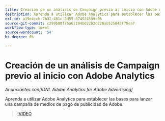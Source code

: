 ```yaml
---
title: Creación de un análisis de Campaign previo al inicio con Adobe Analytics
description: Aprenda a utilizar Adobe Analytics para establecer las bases para lanzar una campaña de medios de pago de publicidad de Adobe.
exl-id: a19e4ccb-7b32-461c-8d55-874524509c06
source-git-commit: c299b88f75a62194bd22b2d220ab525045f78ea7
workflow-type: tm+mt
source-wordcount: '54'
ht-degree: 0%

---
```


# Creación de un análisis de Campaign previo al inicio con Adobe Analytics

*Anunciantes con[!DNL Adobe Analytics for Adobe Advertising]*

Aprenda a utilizar Adobe Analytics para establecer las bases para lanzar una campaña de medios de pago de publicidad de Adobe.

>[!VIDEO](https://video.tv.adobe.com/v/33501)

